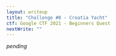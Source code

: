 ```yaml
---
layout: writeup
title: "Challenge #8 - Croatia Yacht"
ctf: Google CTF 2021 - Beginners Quest
nextWrite: ""
---
```

*pending*

